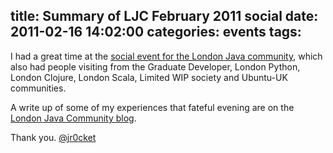 title: Summary of LJC February 2011 social
date: 2011-02-16 14:02:00
categories: events
tags: 
---

I had a great time at the [social event for the London Java community](http://blog.londonjavacommunity.co.uk/2011/02/16/february-social-night-summary/), which also had people visiting from the Graduate Developer, London Python, London Clojure, London Scala, Limited WIP society and Ubuntu-UK communities.

A write up of some of my experiences that fateful evening are on the [London Java Community blog](http://blog.londonjavacommunity.co.uk/2011/02/16/february-social-night-summary/).

Thank you.
[@jr0cket](https://twitter.com/jr0cket)

